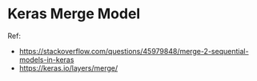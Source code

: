 # Keras Merge Model 

Ref: 

- https://stackoverflow.com/questions/45979848/merge-2-sequential-models-in-keras
- https://keras.io/layers/merge/
